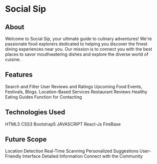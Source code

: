 # Social Sip
## About 
Welcome to Social Sip,  your ultimate guide to culinary adventures! We're passionate food explorers dedicated to helping you discover the finest dining experiences near you. Our mission is to connect you with the best places to savor mouthwatering dishes and explore the diverse world of cuisine.

## Features 
Search and Filter
User Reviews and Ratings
Upcoming Food Events,  Festivals, Blogs.
Location-Based Services
Restaurant Reviews
Healthy Eating Guides
Function for Contacting

## Technologies Used
HTML5
CSS3
Bootstrap5
JAVASCRIPT
React-Js
FireBase

## Future Scope
Location Detection
Real-Time Scanning
Personalized Suggestions
User-Friendly Interface
Detailed Information
Connect with the Community

